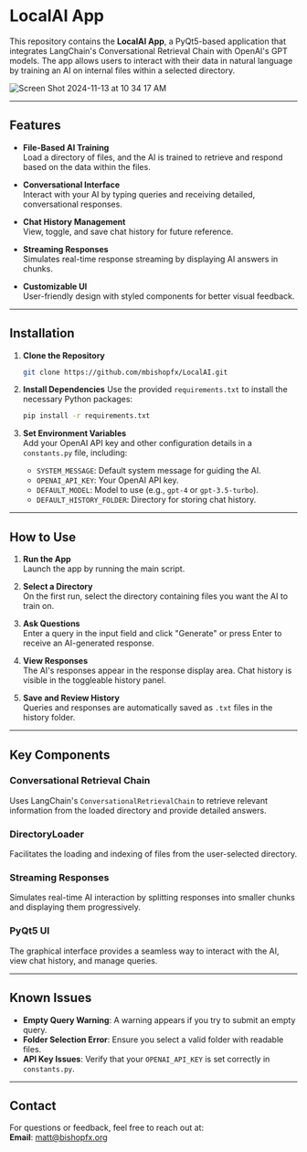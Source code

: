 # LocalAI App

This repository contains the **LocalAI App**, a PyQt5-based application that integrates LangChain's Conversational Retrieval Chain with OpenAI's GPT models. The app allows users to interact with their data in natural language by training an AI on internal files within a selected directory.

![Screen Shot 2024-11-13 at 10 34 17 AM](https://github.com/user-attachments/assets/4f26b949-0858-4434-b813-da82e9ee857a)


---

## Features

- **File-Based AI Training**  
  Load a directory of files, and the AI is trained to retrieve and respond based on the data within the files.

- **Conversational Interface**  
  Interact with your AI by typing queries and receiving detailed, conversational responses.

- **Chat History Management**  
  View, toggle, and save chat history for future reference.

- **Streaming Responses**  
  Simulates real-time response streaming by displaying AI answers in chunks.

- **Customizable UI**  
  User-friendly design with styled components for better visual feedback.

---

## Installation

1. **Clone the Repository**
   ```bash
   git clone https://github.com/mbishopfx/LocalAI.git
   ```

2. **Install Dependencies**
   Use the provided `requirements.txt` to install the necessary Python packages:
   ```bash
   pip install -r requirements.txt
   ```

3. **Set Environment Variables**  
   Add your OpenAI API key and other configuration details in a `constants.py` file, including:  
   - `SYSTEM_MESSAGE`: Default system message for guiding the AI.
   - `OPENAI_API_KEY`: Your OpenAI API key.
   - `DEFAULT_MODEL`: Model to use (e.g., `gpt-4` or `gpt-3.5-turbo`).
   - `DEFAULT_HISTORY_FOLDER`: Directory for storing chat history.

---

## How to Use

1. **Run the App**  
   Launch the app by running the main script.

2. **Select a Directory**  
   On the first run, select the directory containing files you want the AI to train on.

3. **Ask Questions**  
   Enter a query in the input field and click "Generate" or press Enter to receive an AI-generated response.

4. **View Responses**  
   The AI's responses appear in the response display area. Chat history is visible in the toggleable history panel.

5. **Save and Review History**  
   Queries and responses are automatically saved as `.txt` files in the history folder.

---

## Key Components

### Conversational Retrieval Chain  
Uses LangChain's `ConversationalRetrievalChain` to retrieve relevant information from the loaded directory and provide detailed answers.

### DirectoryLoader  
Facilitates the loading and indexing of files from the user-selected directory.

### Streaming Responses  
Simulates real-time AI interaction by splitting responses into smaller chunks and displaying them progressively.

### PyQt5 UI  
The graphical interface provides a seamless way to interact with the AI, view chat history, and manage queries.

---

## Known Issues

- **Empty Query Warning**: A warning appears if you try to submit an empty query.
- **Folder Selection Error**: Ensure you select a valid folder with readable files.
- **API Key Issues**: Verify that your `OPENAI_API_KEY` is set correctly in `constants.py`.

---

## Contact

For questions or feedback, feel free to reach out at:  
**Email**: matt@bishopfx.org  
